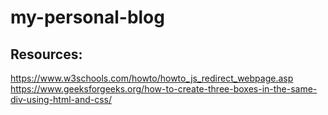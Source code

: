 # my-personal-blog

## Resources:
https://www.w3schools.com/howto/howto_js_redirect_webpage.asp
https://www.geeksforgeeks.org/how-to-create-three-boxes-in-the-same-div-using-html-and-css/
